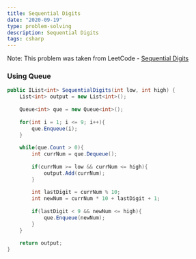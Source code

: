 ```yaml
---
title: Sequential Digits
date: "2020-09-19"
type: problem-solving
description: Sequential Digits
tags: csharp
---
```


Note: This problem was taken from LeetCode - [Sequential Digits](https://leetcode.com/problems/sequential-digits/)

### Using Queue

```csharp
public IList<int> SequentialDigits(int low, int high) {
	List<int> output = new List<int>();
	
	Queue<int> que = new Queue<int>();
	
	for(int i = 1; i <= 9; i++){
		que.Enqueue(i);            
	}
	
	while(que.Count > 0){
		int currNum = que.Dequeue();
		
		if(currNum >= low && currNum <= high){
			output.Add(currNum);
		}
		
		int lastDigit = currNum % 10;
		int newNum = currNum * 10 + lastDigit + 1;
		
		if(lastDigit < 9 && newNum <= high){
			que.Enqueue(newNum);
		}
	}
	
	return output;
}
```
